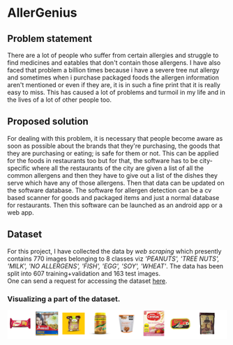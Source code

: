# AllerGenius
## Problem statement 
There are a lot of people who suffer from certain allergies and struggle to find medicines and eatables that don't contain those allergens. I have also faced that problem a billion times because i have a severe tree nut allergy and sometimes when i purchase packaged foods the allergen information aren't mentioned or even if they are, it is in such a fine print that it is really easy to miss. This has caused a lot of problems and turmoil in my life and in the lives of a lot of other people too.

## Proposed solution 
For dealing with this problem, it is necessary that people become aware as soon as possible about the brands that they're purchasing, the goods that they are purchasing or eating; is safe for them or not. This can be applied for the foods in restaurants too but for that, the software has to be city-specific where all the restaurants of the city are given a list of all the common allergens and then they have to give out a list of the dishes they serve which have any of those allergens. Then that data can be updated on the software database. The software for allergen detection can be a cv based scanner for goods and packaged items and just a normal database for restaurants. Then this software can be launched as an android app or a web app. 

## Dataset
For this project, I have collected the data by *web scraping* which presently contains 770 images belonging to 8 classes viz *'PEANUTS', 'TREE NUTS', 'MILK', 'NO ALLERGENS', 'FISH', 'EGG', 'SOY', 'WHEAT'*. The data has been split into 607 training+validation and 163 test images. <br>
One can  send a request for accessing the dataset <a href= "https://drive.google.com/drive/folders/1tDJpAPi3p5VSeuhVHSeMoAENMuUEsJ1Y?usp=sharing">here</a>.

### Visualizing a part of the dataset.
<img src= "assets/visualize.PNG">
